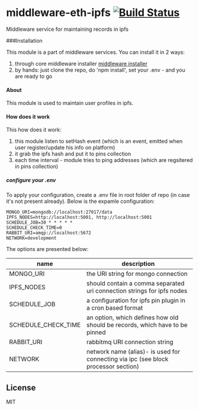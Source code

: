 # middleware-eth-ipfs [![Build Status](https://travis-ci.org/ChronoBank/middleware-eth-ipfs.svg?branch=master)](https://travis-ci.org/ChronoBank/middleware-eth-ipfs)

Middleware service for maintaining records in ipfs

###Installation

This module is a part of middleware services. You can install it in 2 ways:

1) through core middleware installer  [middleware installer](https://github.com/ChronoBank/middleware)
2) by hands: just clone the repo, do 'npm install', set your .env - and you are ready to go

#### About
This module is used to maintain user profiles in ipfs.


#### How does it work

This how does it work:
1) this module listen to setHash event (which is an event, emitted when user register/update his info on platform)
2) it grab the ipfs hash and put it to pins collection
3) each time interval - module tries to ping addresses (which are regsitered in pins collection)



##### сonfigure your .env

To apply your configuration, create a .env file in root folder of repo (in case it's not present already).
Below is the expamle configuration:

```
MONGO_URI=mongodb://localhost:27017/data
IPFS_NODES=http://localhost:5001, http://localhost:5001
SCHEDULE_JOB=30 * * * * *
SCHEDULE_CHECK_TIME=0
RABBIT_URI=amqp://localhost:5672
NETWORK=development
```

The options are presented below:

| name | description|
| ------ | ------ |
| MONGO_URI   | the URI string for mongo connection
| IPFS_NODES   | should contain a comma separated uri connection strings for ipfs nodes
| SCHEDULE_JOB   | a configuration for ipfs pin plugin in a cron based format
| SCHEDULE_CHECK_TIME   | an option, which defines how old should be records, which have to be pinned
| RABBIT_URI   | rabbitmq URI connection string
| NETWORK   | network name (alias)- is used for connecting via ipc (see block processor section)

License
----

MIT